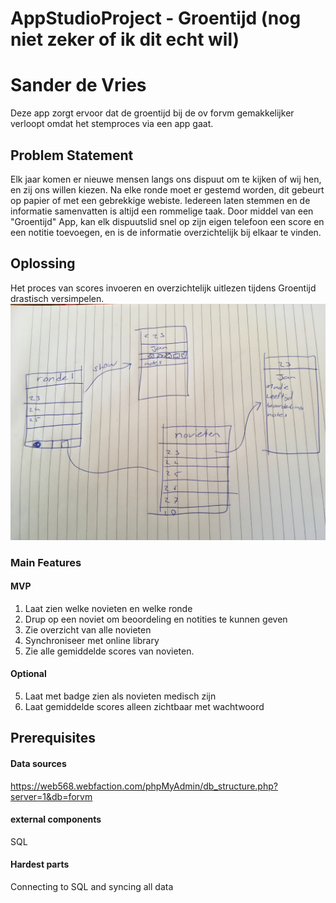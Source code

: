 # AppStudioProject - Groentijd (nog niet zeker of ik dit echt wil)
# Sander de Vries
Deze app zorgt ervoor dat de groentijd bij de ov forvm gemakkelijker 
verloopt omdat het stemproces via een app gaat. 

## Problem Statement
Elk jaar komen er nieuwe mensen langs ons dispuut om te kijken of wij hen, en zij ons
willen kiezen. Na elke ronde moet er gestemd worden, dit gebeurt op papier of met een gebrekkige webiste.
Iedereen laten stemmen en de informatie samenvatten is altijd een rommelige taak. Door middel van een
"Groentijd" App, kan elk dispuutslid snel op zijn eigen telefoon een score en een notitie toevoegen, en is
de informatie overzichtelijk bij elkaar te vinden. 

## Oplossing
Het proces van scores invoeren en overzichtelijk uitlezen tijdens Groentijd drastisch versimpelen.
![alt text](https://github.com/freesers/AppStudioProject/blob/master/IMG_2961.JPG)
### Main Features
#### MVP
1. Laat zien welke novieten en welke ronde
2. Drup op een noviet om beoordeling en notities te kunnen geven
3. Zie overzicht van alle novieten
4. Synchroniseer met online library
6. Zie alle gemiddelde scores van novieten.
#### Optional
5. Laat met badge zien als novieten medisch zijn
6. Laat gemiddelde scores alleen zichtbaar met wachtwoord

## Prerequisites
#### Data sources
https://web568.webfaction.com/phpMyAdmin/db_structure.php?server=1&db=forvm 
#### external components
SQL
#### Hardest parts
Connecting to SQL and syncing all data


